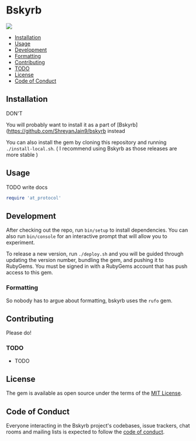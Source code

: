 # Bskyrb
![](https://img.shields.io/github/actions/workflow/status/ShreyanJain9/bskyrb/ruby.yml?style=plastic)

- [Installation](#installation)
- [Usage](#usage)
- [Development](#development)
- [Formatting](#formatting)
- [Contributing](#contributing)
- [TODO](#todo)
- [License](#license)
- [Code of Conduct](#code-of-conduct)

## Installation

DON'T
<!--
Install the gem and add to the application's Gemfile by executing:

    $ bundle add at_protocol

If bundler is not being used to manage dependencies, install the gem by executing:

    $ gem install at_protocol -->

You will probably want to install it as a part of [Bskyrb](https://github.com/ShreyanJain9/bskyrb instead

You can also install the gem by cloning this repository and running `./install-local.sh`.
( I recommend using Bskyrb as those releases are more stable )


## Usage

TODO write docs

```ruby
require 'at_protocol'
```

## Development

After checking out the repo, run `bin/setup` to install dependencies. You can also run `bin/console` for an interactive prompt that will allow you to experiment.

 To release a new version, run `./deploy.sh` and you will be guided through updating the version number, bundling the gem, and pushing it to RubyGems. You must be signed in with a RubyGems account that has push access to this gem.

### Formatting

So nobody has to argue about formatting, bskyrb uses the `rufo` gem.

## Contributing

Please do!

### TODO

- TODO

## License

The gem is available as open source under the terms of the [MIT License](https://opensource.org/licenses/MIT).

## Code of Conduct

Everyone interacting in the Bskyrb project's codebases, issue trackers, chat rooms and mailing lists is expected to follow the [code of conduct](https://github.com/[USERNAME]/bskyrb/blob/master/CODE_OF_CONDUCT.md).
